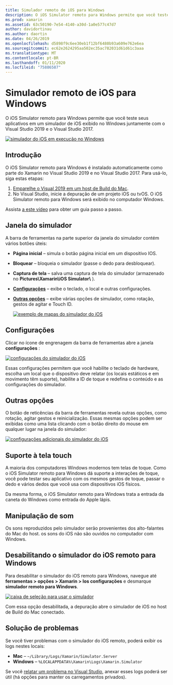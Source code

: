 ```yaml
---
title: Simulador remoto de iOS para Windows
description: O iOS Simulator remoto para Windows permite que você teste seus aplicativos em um simulador de iOS exibido no Windows juntamente com o Visual Studio 2019.
ms.prod: xamarin
ms.assetid: 63c50190-7e54-4140-a30d-1a0e577c47d7
author: davidortinau
ms.author: daortin
ms.date: 04/26/2019
ms.openlocfilehash: d5898f9c6ee30eb1f12bf6480b93a609e762e6ea
ms.sourcegitcommit: ec62e2624295aa502ec35ac782031d61d61c3aaa
ms.translationtype: MT
ms.contentlocale: pt-BR
ms.lasthandoff: 01/11/2020
ms.locfileid: "75886587"
---
```

# <a name="remoted-ios-simulator-for-windows"></a>Simulador remoto de iOS para Windows

O iOS Simulator remoto para Windows permite que você teste seus aplicativos em um simulador de iOS exibido no Windows juntamente com o Visual Studio 2019 e o Visual Studio 2017.

[![simulador do iOS em execução no Windows](images/hero-sml.png "simulador do iOS em execução no Windows")](images/hero.png#lightbox)

## <a name="getting-started"></a>Introdução

O iOS Simulator remoto para Windows é instalado automaticamente como parte do Xamarin no Visual Studio 2019 e no Visual Studio 2017. Para usá-lo, siga estas etapas:

1. [Emparelhe o Visual 2019 em um host de Build do Mac](~/ios/get-started/installation/windows/connecting-to-mac/index.md).
2. No Visual Studio, inicie a depuração de um projeto iOS ou tvOS. O iOS Simulator remoto para Windows será exibido no computador Windows.

Assista [a este vídeo](deploy.md) para obter um guia passo a passo.

## <a name="simulator-window"></a>Janela do simulador

A barra de ferramentas na parte superior da janela do simulador contém vários botões úteis:

- **Página inicial** – simula o botão página inicial em um dispositivo IOS.
- **Bloquear** – bloqueia o simulador (passe o dedo para desbloquear).
- **Captura de tela** – salva uma captura de tela do simulador (armazenado no **Pictures\Xamarin\iOS Simulator\\** ).
- [**Configurações**](#settings) – exibe o teclado, o local e outras configurações.
- [**Outras opções**](#other-options) – exibe várias opções de simulador, como rotação, gestos de agitar e Touch ID.

    [![exemplo de mapas do simulador do iOS](images/maps-app-sml.png "exemplo de mapas do simulador do iOS")](images/maps-app.png#lightbox)

## <a name="settings"></a>Configurações

Clicar no ícone de engrenagem da barra de ferramentas abre a janela **configurações** :

[![configurações do simulador do iOS](images/settings-sml.png "configurações do simulador do iOS")](images/settings.png#lightbox)

Essas configurações permitem que você habilite o teclado de hardware, escolha um local que o dispositivo deve relatar (os locais estáticos e em movimento têm suporte), habilite a ID de toque e redefina o conteúdo e as configurações do simulador.

## <a name="other-options"></a>Outras opções

O botão de reticências da barra de ferramentas revela outras opções, como rotação, agitar gestos e reinicialização. Essas mesmas opções podem ser exibidas como uma lista clicando com o botão direito do mouse em qualquer lugar na janela do simulador:

[![configurações adicionais do simulador do iOS](images/more-sml.png "configurações adicionais do simulador do iOS")](images/more.png#lightbox)

## <a name="touchscreen-support"></a>Suporte à tela touch

A maioria dos computadores Windows modernos tem telas de toque. Como o iOS Simulator remoto para Windows dá suporte a interações de toque, você pode testar seu aplicativo com os mesmos gestos de toque, passar o dedo e vários dedos que você usa com dispositivos iOS físicos.

Da mesma forma, o iOS Simulator remoto para Windows trata a entrada da caneta do Windows como entrada do Apple lápis.

## <a name="sound-handling"></a>Manipulação de som

Os sons reproduzidos pelo simulador serão provenientes dos alto-falantes do Mac do host.
os sons do iOS não são ouvidos no computador com Windows.

## <a name="disabling-the-remoted-ios-simulator-for-windows"></a>Desabilitando o simulador do iOS remoto para Windows

Para desabilitar o simulador do iOS remoto para Windows, navegue até **ferramentas > opções > Xamarin > Ios configurações** e desmarque **simulador remoto para Windows**.

[![caixa de seleção para usar o simulador](images/options-sml.png "caixa de seleção para usar o simulador")](images/options.png#lightbox)

Com essa opção desabilitada, a depuração abre o simulador de iOS no host de Build do Mac conectado.

## <a name="troubleshooting"></a>Solução de problemas

Se você tiver problemas com o simulador do iOS remoto, poderá exibir os logs nestes locais:

- **Mac** – `~/Library/Logs/Xamarin/Simulator.Server`
- **Windows** – `%LOCALAPPDATA%\Xamarin\Logs\Xamarin.Simulator`

Se você [relatar um problema no Visual Studio](https://docs.microsoft.com/visualstudio/ide/how-to-report-a-problem-with-visual-studio), anexar esses logs poderá ser útil (há opções para manter os carregamentos privados).
